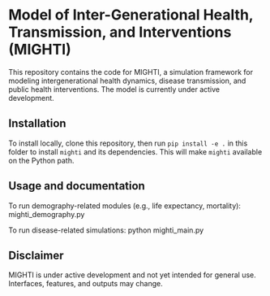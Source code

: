 Model of Inter-Generational Health, Transmission, and Interventions (MIGHTI)
=======================================

This repository contains the code for MIGHTI, a simulation framework for modeling intergenerational health dynamics, disease transmission, and public health interventions. The model is currently under active development.


Installation
------------

To install locally, clone this repository, then run ``pip install -e .`` in this folder to install ``mighti`` and its dependencies. This will make ``mighti`` available on the Python path.


Usage and documentation
-----------------------

To run demography-related modules (e.g., life expectancy, mortality): mighti_demography.py

To run disease-related simulations: python mighti_main.py


Disclaimer
----------

MIGHTI is under active development and not yet intended for general use. Interfaces, features, and outputs may change.
